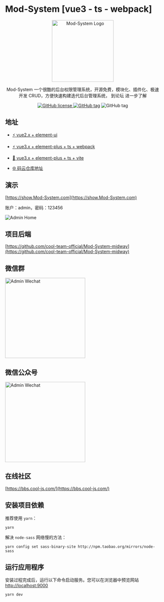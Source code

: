 # Mod-System [vue3 - ts - webpack]

<p align="center">
  <a href="https://show.Mod-System.com/" target="blank"><img src="https://admin.cool-js.com/logo.png" width="200" alt="Mod-System Logo" /></a>
</p>

<p align="center">Mod-System 一个很酷的后台权限管理系统，开源免费，模块化、插件化、极速开发 CRUD，方便快速构建迭代后台管理系统， 到论坛 进一步了解</p>

<p align="center">
    <a href="https://github.com/cool-team-official/Mod-System-vue/blob/master/LICENSE" target="_blank"><img src="https://img.shields.io/badge/license-MIT-green?style=flat-square" alt="GitHub license" />
    <a href=""><img src="https://img.shields.io/github/package-json/v/cool-team-official/Mod-System-vue?style=flat-square" alt="GitHub tag"></a>
    <img src="https://img.shields.io/github/last-commit/cool-team-official/Mod-System-vue?style=flat-square" alt="GitHub tag"></a>
</p>

## 地址

-   [⚡️ vue2.x + element-ui](https://github.com/cool-team-official/Mod-System-vue)

-   [⚡️ vue3.x + element-plus + ts + webpack](https://github.com/cool-team-official/Mod-System-vue/tree/vue3-ts-webpack)

-   [📌 vue3.x + element-plus + ts + vite](https://github.com/cool-team-official/Mod-System-vue/tree/vue3-ts-vite)

-   [🌐 码云仓库地址](https://gitee.com/cool-team-official/Mod-System-vue)

## 演示

[https://show.Mod-System.com](https://show.Mod-System.com)

账户：admin，密码：123456

<img src="https://cool-show.oss-cn-shanghai.aliyuncs.com/admin/home-mini.png" alt="Admin Home" ></a>

## 项目后端

[https://github.com/cool-team-official/Mod-System-midway](https://github.com/cool-team-official/Mod-System-midway)

## 微信群

<img width="260" src="https://cool-show.oss-cn-shanghai.aliyuncs.com/admin/wechat.jpeg" alt="Admin Wechat"></a>

## 微信公众号

<img width="260" src="https://cool-show.oss-cn-shanghai.aliyuncs.com/admin/mp.jpg" alt="Admin Wechat"></a>

## 在线社区

[https://bbs.cool-js.com/](https://bbs.cool-js.com/)

## 安装项目依赖

推荐使用 `yarn`：

```shell
yarn
```

解决 `node-sass` 网络慢的方法：

```shell
yarn config set sass-binary-site http://npm.taobao.org/mirrors/node-sass
```

## 运行应用程序

安装过程完成后，运行以下命令启动服务。您可以在浏览器中预览网站 [http://localhost:9000](http://localhost:9000)

```shell
yarn dev
```
